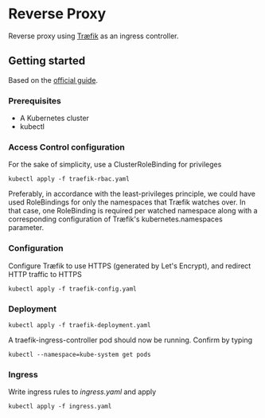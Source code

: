 # Reverse Proxy

Reverse proxy using [Træfik](https://traefik.io/) as an ingress controller.

## Getting started

Based on the [official guide](https://docs.traefik.io/user-guide/kubernetes/).

### Prerequisites

* A Kubernetes cluster
* kubectl

### Access Control configuration

For the sake of simplicity, use a ClusterRoleBinding for privileges

```
kubectl apply -f traefik-rbac.yaml
```

 Preferably, in accordance with the least-privileges principle, we could have used RoleBindings for only the namespaces that Træfik watches over. In that case, one RoleBinding is required per watched namespace along with a corresponding configuration of Træfik's kubernetes.namespaces parameter.

### Configuration

Configure Træfik to use HTTPS (generated by Let's Encrypt), and redirect HTTP traffic to HTTPS

```
kubectl apply -f traefik-config.yaml
```

### Deployment

```
kubectl apply -f traefik-deployment.yaml
```

A traefik-ingress-controller pod should now be running. Confirm by typing

```
kubectl --namespace=kube-system get pods
```

### Ingress

Write ingress rules to *ingress.yaml* and apply

```
kubectl apply -f ingress.yaml
```

